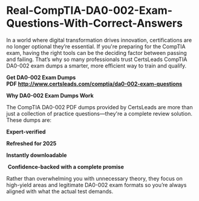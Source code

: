 # Real-CompTIA-DA0-002-Exam-Questions-With-Correct-Answers
<p>In a world where digital transformation drives innovation, certifications are no longer optional they&rsquo;re essential. If you&#39;re preparing for the CompTIA exam, having the right tools can be the deciding factor between passing and failing. That&rsquo;s why so many professionals trust CertsLeads CompTIA DA0-002 exam dumps a smarter, more efficient way to train and qualify.</p> <p><strong>Get DA0-002 Exam Dumps PDF&nbsp;<a href="http://www.certsleads.com/comptia/da0-002-exam-questions">http://www.certsleads.com/comptia/da0-002-exam-questions</a></strong></p> <p><strong>Why DA0-002 Exam Dumps Work</strong></p> <p>The CompTIA DA0-002 PDF dumps provided by CertsLeads are more than just a collection of practice questions&mdash;they&#39;re a complete review solution. These dumps are:</p> <p><strong>Expert-verified</strong></p> <p><strong>Refreshed for 2025</strong></p> <p><strong>Instantly downloadable</strong></p> <p>&nbsp;<strong>Confidence-backed with a complete promise</strong></p> <p>Rather than overwhelming you with unnecessary theory, they focus on high-yield areas and legitimate DA0-002 exam formats so you&rsquo;re always aligned with what the actual test demands.</p> <p>&nbsp;</p>
